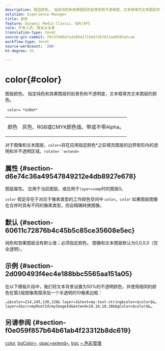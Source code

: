 ```yaml
---
description: 图层颜色。 指定纯色和效果图层的前景色和不透明度，文本框填充文本图层的颜色。
solution: Experience Manager
title: 颜色
feature: Dynamic Media Classic，SDK/API
role: 开发人员，商业从业者
translation-type: tm+mt
source-git-commit: f6c97606d7a4209427316d7367013ad9585a5cae
workflow-type: tm+mt
source-wordcount: '200'
ht-degree: 3%

---
```



# color{#color}

图层颜色。 指定纯色和效果图层的前景色和不透明度，文本框填充文本图层的颜色。

` color= *`color`*`

<table id="simpletable_68645167998A42229CEF858909FD447E"> 
 <tr class="strow"> 
  <td class="stentry"> <p> <span class="codeph"> <span class="varname"> 颜色  </span> </span> </p> </td> 
  <td class="stentry"> <p>灰色、RGB或CMYK颜色值，带或不带Alpha。 </p> </td> 
 </tr> 
</table>

对于图像和文本图层，`color=`将在应用指定颜色*之前填充图层的边界矩形内的透明和半不透明区域。`rotate=``extend=`

## 属性 {#section-d6e74c36a49547849212e4db8927e678}

图层属性。 应用于当前图层，或应用于`layer=comp`时的图层0。

*`color`* 假定存在于对应于像素类型的工作颜色空间中 *`color`*。*`color`* 如果图层图像在合并时具有不同的像素类型，则会精确转换图像。

## 默认 {#section-60611c72876b4c45b5c85ce35608e5ec}

纯色和效果图层没有默认值；必须指定颜色。 图像和文本图层默认为0,0,0,0（完全透明）。

## 示例 {#section-2d090493f4ec4e188bbc5565aa151a05}

在以下模板片段中，我们将文本背景设置为50%的不透明颜色，并使用相同的颜色在第2层图像周围添加一个半透明的10像素边框：

`…&$color=214,245,130,128& layer=1&text=my-text-string&color=$color$&… layer=2&src=myRootId/myImageId&extend=10,10,10,10&bgColor=$color$&…`

## 另请参阅 {#section-f0e059f857b64b61ab4f23312b8dc619}

[color](../../../../../is-api/http-ref/image-serving-api-ref/c-http-protocol-reference/c-data-types/r-is-http-color.md#reference-0fdb264a3aed4bd78451bb55311f6e93),  [bgColor=](../../../../../is-api/http-ref/image-serving-api-ref/c-http-protocol-reference/c-command-reference/r-bgcolor.md#reference-441371ba4ef54fe781887c5ae448f6ab),  [opac=extend=](../../../../../is-api/http-ref/image-serving-api-ref/c-http-protocol-reference/c-command-reference/r-opac.md#reference-d2269b51aca34599a08d0a46ee5c27e5),   [bgc](../../../../../is-api/http-ref/image-serving-api-ref/c-http-protocol-reference/c-command-reference/r-extend.md#reference-7e9156beb285459d830e2d56782a74ac) [](../../../../../is-api/http-ref/image-serving-api-ref/c-http-protocol-reference/c-command-reference/r-bgc.md#reference-53376175f617446fbe5c69120f834b88) [=,色彩管理](../../../../../is-api/http-ref/image-serving-api-ref/c-http-protocol-reference/c-syntax-and-features/r-color-management.md#reference-c7e4a72d589145189f7e4bcb6b4544d7)
